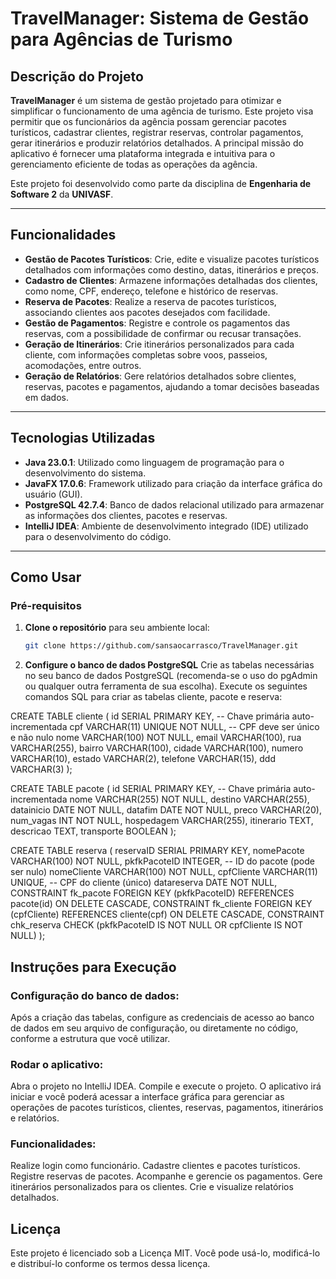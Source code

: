# TravelManager: Sistema de Gestão para Agências de Turismo

## Descrição do Projeto

**TravelManager** é um sistema de gestão projetado para otimizar e simplificar o funcionamento de uma agência de turismo. Este projeto visa permitir que os funcionários da agência possam gerenciar pacotes turísticos, cadastrar clientes, registrar reservas, controlar pagamentos, gerar itinerários e produzir relatórios detalhados. A principal missão do aplicativo é fornecer uma plataforma integrada e intuitiva para o gerenciamento eficiente de todas as operações da agência.

Este projeto foi desenvolvido como parte da disciplina de **Engenharia de Software 2** da **UNIVASF**.

---

## Funcionalidades

- **Gestão de Pacotes Turísticos**: Crie, edite e visualize pacotes turísticos detalhados com informações como destino, datas, itinerários e preços.
- **Cadastro de Clientes**: Armazene informações detalhadas dos clientes, como nome, CPF, endereço, telefone e histórico de reservas.
- **Reserva de Pacotes**: Realize a reserva de pacotes turísticos, associando clientes aos pacotes desejados com facilidade.
- **Gestão de Pagamentos**: Registre e controle os pagamentos das reservas, com a possibilidade de confirmar ou recusar transações.
- **Geração de Itinerários**: Crie itinerários personalizados para cada cliente, com informações completas sobre voos, passeios, acomodações, entre outros.
- **Geração de Relatórios**: Gere relatórios detalhados sobre clientes, reservas, pacotes e pagamentos, ajudando a tomar decisões baseadas em dados.

---

## Tecnologias Utilizadas

- **Java 23.0.1**: Utilizado como linguagem de programação para o desenvolvimento do sistema.
- **JavaFX 17.0.6**: Framework utilizado para criação da interface gráfica do usuário (GUI).
- **PostgreSQL 42.7.4**: Banco de dados relacional utilizado para armazenar as informações dos clientes, pacotes e reservas.
- **IntelliJ IDEA**: Ambiente de desenvolvimento integrado (IDE) utilizado para o desenvolvimento do código.

---

## Como Usar

### Pré-requisitos

1. **Clone o repositório** para seu ambiente local:

   ```bash
   git clone https://github.com/sansaocarrasco/TravelManager.git

2. **Configure o banco de dados PostgreSQL**
Crie as tabelas necessárias no seu banco de dados PostgreSQL (recomenda-se o uso do pgAdmin ou qualquer outra ferramenta de sua escolha).
Execute os seguintes comandos SQL para criar as tabelas cliente, pacote e reserva:

CREATE TABLE cliente (
    id SERIAL PRIMARY KEY, -- Chave primária auto-incrementada
    cpf VARCHAR(11) UNIQUE NOT NULL, -- CPF deve ser único e não nulo
    nome VARCHAR(100) NOT NULL,
    email VARCHAR(100),
    rua VARCHAR(255),
    bairro VARCHAR(100),
    cidade VARCHAR(100),
    numero VARCHAR(10),
    estado VARCHAR(2),
    telefone VARCHAR(15),
    ddd VARCHAR(3)
);

CREATE TABLE pacote (
    id SERIAL PRIMARY KEY, -- Chave primária auto-incrementada
    nome VARCHAR(255) NOT NULL,
    destino VARCHAR(255),
    datainicio DATE NOT NULL,
    datafim DATE NOT NULL,
    preco VARCHAR(20),
    num_vagas INT NOT NULL,
    hospedagem VARCHAR(255),
    itinerario TEXT,
    descricao TEXT,
    transporte BOOLEAN
);

CREATE TABLE reserva (
    reservaID SERIAL PRIMARY KEY,
    nomePacote VARCHAR(100) NOT NULL,
    pkfkPacoteID INTEGER,  -- ID do pacote (pode ser nulo)
    nomeCliente VARCHAR(100) NOT NULL,
    cpfCliente VARCHAR(11) UNIQUE,  -- CPF do cliente (único)
    datareserva DATE NOT NULL,
    CONSTRAINT fk_pacote FOREIGN KEY (pkfkPacoteID) REFERENCES pacote(id) ON DELETE CASCADE,
    CONSTRAINT fk_cliente FOREIGN KEY (cpfCliente) REFERENCES cliente(cpf) ON DELETE CASCADE,
    CONSTRAINT chk_reserva CHECK (pkfkPacoteID IS NOT NULL OR cpfCliente IS NOT NULL)
);

## Instruções para Execução
### Configuração do banco de dados:

Após a criação das tabelas, configure as credenciais de acesso ao banco de dados em seu arquivo de configuração, ou diretamente no código, conforme a estrutura que você utilizar.

### Rodar o aplicativo:

Abra o projeto no IntelliJ IDEA.
Compile e execute o projeto.
O aplicativo irá iniciar e você poderá acessar a interface gráfica para gerenciar as operações de pacotes turísticos, clientes, reservas, pagamentos, itinerários e relatórios.

### Funcionalidades:

Realize login como funcionário.
Cadastre clientes e pacotes turísticos.
Registre reservas de pacotes.
Acompanhe e gerencie os pagamentos.
Gere itinerários personalizados para os clientes.
Crie e visualize relatórios detalhados.

## Licença
Este projeto é licenciado sob a Licença MIT. Você pode usá-lo, modificá-lo e distribuí-lo conforme os termos dessa licença.
